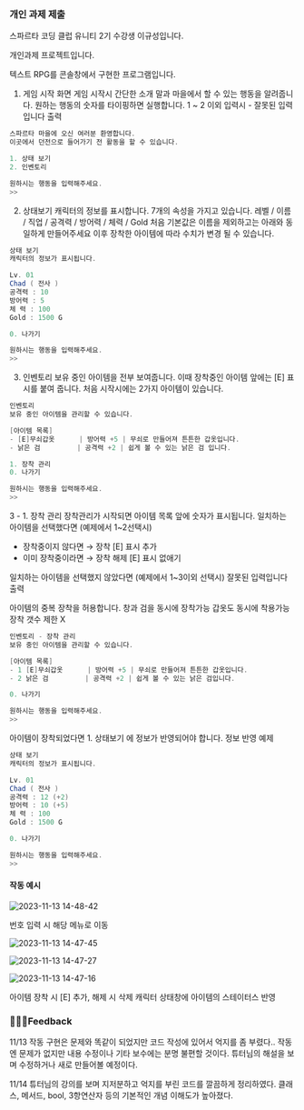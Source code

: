 ### 개인 과제 제출

스파르타 코딩 클럽 유니티 2기 수강생 이규성입니다.

개인과제 프로젝트입니다.

텍스트 RPG를 콘솔창에서 구현한 프로그램입니다.

1. 게임 시작 화면
게임 시작시 간단한 소개 말과 마을에서 할 수 있는 행동을 알려줍니다.
원하는 행동의 숫자를 타이핑하면 실행합니다. 
1 ~ 2 이외 입력시 - 잘못된 입력입니다 출력
```cs
스파르타 마을에 오신 여러분 환영합니다.
이곳에서 던전으로 들어가기 전 활동을 할 수 있습니다.

1. 상태 보기
2. 인벤토리

원하시는 행동을 입력해주세요.
>>
```
2. 상태보기
캐릭터의 정보를 표시합니다.
7개의 속성을 가지고 있습니다.
레벨 / 이름 / 직업 / 공격력 / 방어력 / 체력 / Gold
처음 기본값은 이름을 제외하고는 아래와 동일하게 만들어주세요
이후 장착한 아이템에 따라 수치가 변경 될 수 있습니다.
```cs
상태 보기
캐릭터의 정보가 표시됩니다.

Lv. 01      
Chad ( 전사 )
공격력 : 10
방어력 : 5
체 력 : 100
Gold : 1500 G

0. 나가기

원하시는 행동을 입력해주세요.
>>
```
3. 인벤토리
보유 중인 아이템을 전부 보여줍니다.
이때 장착중인 아이템 앞에는 [E] 표시를 붙여 줍니다.
처음 시작시에는 2가지 아이템이 있습니다.
```cs
인벤토리
보유 중인 아이템을 관리할 수 있습니다.

[아이템 목록]
- [E]무쇠갑옷      | 방어력 +5 | 무쇠로 만들어져 튼튼한 갑옷입니다.
- 낡은 검         | 공격력 +2 | 쉽게 볼 수 있는 낡은 검 입니다.

1. 장착 관리
0. 나가기

원하시는 행동을 입력해주세요.
>>
```
3 - 1. 장착 관리 
장착관리가 시작되면 아이템 목록 앞에 숫자가 표시됩니다.
일치하는 아이템을 선택했다면 (예제에서 1~2선택시)
* 장착중이지 않다면 → 장착
[E] 표시 추가
* 이미 장착중이라면 → 장착 해제
[E] 표시 없애기

일치하는 아이템을 선택했지 않았다면 (예제에서 1~3이외 선택시)
잘못된 입력입니다 출력

아이템의 중복 장착을 허용합니다.
창과 검을 동시에 장착가능
갑옷도 동시에 착용가능
장착 갯수 제한 X
```cs
인벤토리 - 장착 관리
보유 중인 아이템을 관리할 수 있습니다.

[아이템 목록]
- 1 [E]무쇠갑옷      | 방어력 +5 | 무쇠로 만들어져 튼튼한 갑옷입니다.
- 2 낡은 검         | 공격력 +2 | 쉽게 볼 수 있는 낡은 검입니다.

0. 나가기

원하시는 행동을 입력해주세요.
>>
```


아이템이 장착되었다면 1. 상태보기 에 정보가 반영되어야 합니다.
정보 반영 예제
```cs
상태 보기
캐릭터의 정보가 표시됩니다.

Lv. 01      
Chad ( 전사 )
공격력 : 12 (+2)
방어력 : 10 (+5)
체 력 : 100
Gold : 1500 G

0. 나가기

원하시는 행동을 입력해주세요.
>>
```
#### 작동 예시
![2023-11-13 14-48-42](https://github.com/ssungyeee/Personal-Assignment/assets/149459020/3ad8bc95-c7a7-42c9-8705-6ccc5e93a354)


번호 입력 시 해당 메뉴로 이동

![2023-11-13 14-47-45](https://github.com/ssungyeee/Personal-Assignment/assets/149459020/6fa57337-f7cd-481b-94ae-574a1b17b73c)

![2023-11-13 14-47-27](https://github.com/ssungyeee/Personal-Assignment/assets/149459020/ae138c2f-0a01-423c-ba03-e9c318edf032)

![2023-11-13 14-47-16](https://github.com/ssungyeee/Personal-Assignment/assets/149459020/a90cc9c0-297e-403f-8c10-e70fbff4e8b9)

아이템 장착 시 [E] 추가, 해제 시 삭제
캐릭터 상태창에 아이템의 스테이터스 반영

### 🤸🏻‍♀️Feedback
11/13 작동 구현은 문제와 똑같이 되었지만 코드 작성에 있어서 억지를 좀 부렸다.. 작동엔 문제가 없지만 내용 수정이나 기타 보수에는 분명 불편할 것이다. 튜터님의 해설을 보며 수정하거나 새로 만들어볼 예정이다.

11/14 튜터님의 강의를 보며 지저분하고 억지를 부린 코드를 깔끔하게 정리하였다. 클래스, 메서드, bool, 3항연산자 등의 기본적인 개념 이해도가 높아졌다.
